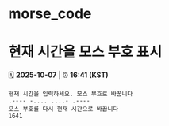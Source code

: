 # morse_code
# 현재 시간을 모스 부호 표시
<!-- MORSE_TIME_START -->
🗓️ **2025-10-07** | ⏰ **16:41 (KST)**

```
현재 시간을 입력하세요. 모스 부호로 바꿉니다
.---- -.... ....- .----
모스 부호를 다시 현재 시간으로 바꿉니다
1641
```
<!-- MORSE_TIME_END -->
